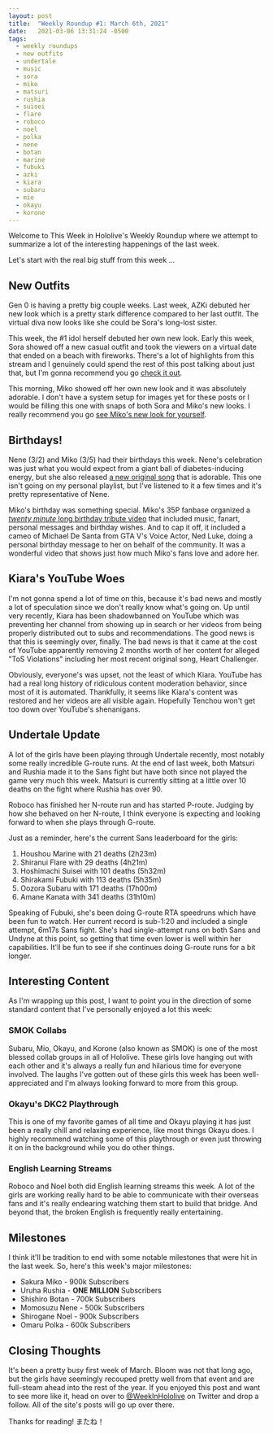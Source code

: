 ```yaml
---
layout: post
title:  "Weekly Roundup #1: March 6th, 2021"
date:   2021-03-06 13:31:24 -0500
tags:
  - weekly roundups
  - new outfits
  - undertale
  - music
  - sora
  - miko
  - matsuri
  - rushia
  - suisei
  - flare
  - roboco
  - noel
  - polka
  - nene
  - botan
  - marine
  - fubuki
  - azki
  - kiara
  - subaru
  - mio
  - okayu
  - korone
---
```

Welcome to This Week in Hololive's Weekly Roundup where we attempt to summarize
a lot of the interesting happenings of the last week.

Let's start with the real big stuff from this week ...

## New Outfits

Gen 0 is having a pretty big couple weeks. Last week, AZKi debuted her new look
which is a pretty stark difference compared to her last outfit. The virtual diva
now looks like she could be Sora's long-lost sister.

This week, the #1 idol herself debuted her own new look. Early this week, Sora
showed off a new casual outfit and took the viewers on a virtual date that
ended on a beach with fireworks. There's a lot of highlights from this stream
and I genuinely could spend the rest of this post talking about just that, but
I'm gonna recommend you go [check it out][SoraNewOutfit].

This morning, Miko showed off her own new look and it was absolutely adorable.
I don't have a system setup for images yet for these posts or I would be filling
this one with snaps of both Sora and Miko's new looks. I really recommend you go
[see Miko's new look for yourself][MikiNewOutfit].

## Birthdays!

Nene (3/2) and Miko (3/5) had their birthdays this week. Nene's celebration was
just what you would expect from a giant ball of diabetes-inducing energy, but
she also released [a new original song][NeneSong] that is adorable. This one
isn't going on my personal playlist, but I've listened to it a few times and
it's pretty representative of Nene.

Miko's birthday was something special. Miko's 35P fanbase organized a
[*twenty minute* long birthday tribute video][MikoBdayVideo] that included
music, fanart, personal messages and birthday wishes. And to cap it off, it
included a cameo of Michael De Santa from GTA V's Voice Actor, Ned Luke, doing
a personal birthday message to her on behalf of the community. It was a
wonderful video that shows just how much Miko's fans love and adore her.

## Kiara's YouTube Woes

I'm not gonna spend a lot of time on this, because it's bad news and mostly a
lot of speculation since we don't really know what's going on. Up until very
recently, Kiara has been shadowbanned on YouTube which was preventing her
channel from showing up in search or her videos from being properly distributed
out to subs and recommendations. The good news is that this is seemingly over,
finally. The bad news is that it came at the cost of YouTube apparently removing
2 months worth of her content for alleged "ToS Violations" including her most
recent original song, Heart Challenger.

Obviously, everyone's was upset, not the least of which Kiara. YouTube has had a
real long history of ridiculous content moderation behavior, since most of it is
automated. Thankfully, it seems like Kiara's content was restored and her videos
are all visible again. Hopefully Tenchou won't get too down over YouTube's
shenanigans.

## Undertale Update

A lot of the girls have been playing through Undertale recently, most notably
some really incredible G-route runs. At the end of last week, both Matsuri and
Rushia made it to the Sans fight but have both since not played the game very
much this week. Matsuri is currently sitting at a little over 10 deaths on the
fight where Rushia has over 90.

Roboco has finished her N-route run and has started P-route. Judging by
how she behaved on her N-route, I think everyone is expecting and looking
forward to when she plays through G-route.

Just as a reminder, here's the current Sans leaderboard for the girls:

1. Houshou Marine with 21 deaths (2h23m)
2. Shiranui Flare with 29 deaths (4h21m)
3. Hoshimachi Suisei with 101 deaths (5h32m)
4. Shirakami Fubuki with 113 deaths (5h35m)
5. Oozora Subaru with 171 deaths (17h00m)
6. Amane Kanata with 341 deaths (31h10m)

Speaking of Fubuki, she's been doing G-route RTA speedruns which have been fun
to watch. Her current record is sub-1:20 and included a single attempt, 6m17s
Sans fight. She's had single-attempt runs on both Sans and Undyne at this point,
so getting that time even lower is well within her capabilities. It'll be fun
to see if she continues doing G-route runs for a bit longer.

## Interesting Content

As I'm wrapping up this post, I want to point you in the direction of some
standard content that I've personally enjoyed a lot this week:

### SMOK Collabs

Subaru, Mio, Okayu, and Korone (also known as SMOK) is one of the most blessed
collab groups in all of Hololive. These girls love hanging out with each other
and it's always a really fun and hilarious time for everyone involved. The
laughs I've gotten out of these girls this week has been well-appreciated and
I'm always looking forward to more from this group.

### Okayu's DKC2 Playthrough

This is one of my favorite games of all time and Okayu playing it has just been
a really chill and relaxing experience, like most things Okayu does. I highly
recommend watching some of this playthrough or even just throwing it on in the
background while you do other things.

### English Learning Streams

Roboco and Noel both did English learning streams this week. A lot of the girls
are working really hard to be able to communicate with their overseas fans and
it's really endearing watching them start to build that bridge. And beyond that,
the broken English is frequently really entertaining.

## Milestones

I think it'll be tradition to end with some notable milestones that were hit in
the last week. So, here's this week's major milestones:

* Sakura Miko - 900k Subscribers
* Uruha Rushia - **ONE MILLION** Subscribers
* Shishiro Botan - 700k Subscribers
* Momosuzu Nene - 500k Subscribers
* Shirogane Noel - 900k Subscribers
* Omaru Polka - 600k Subscribers

## Closing Thoughts

It's been a pretty busy first week of March. Bloom was not that long ago, but
the girls have seemingly recouped pretty well from that event and are full-steam
ahead into the rest of the year. If you enjoyed this post and want to see more
like it, head on over to [@WeekInHololive][TWIHLTwitter] on Twitter and drop a
follow. All of the site's posts will go up over there.

Thanks for reading! またね！

[NeneSong]: <https://youtu.be/YGUz_9n9-Oc>
[MikoBdayVideo]: <https://youtu.be/GXFRiqxZAT0>
[SoraNewOutfit]: <https://youtu.be/f6ZtHsHHTvA>
[MikiNewOutfit]: <https://youtu.be/dhJyQ97laCg>
[TWIHLTwitter]: <https://twitter.com/WeekInHololive>